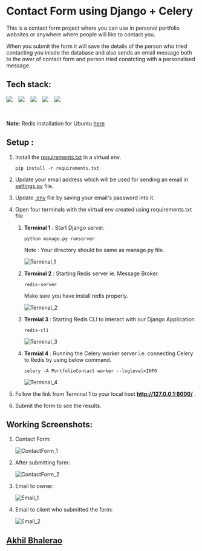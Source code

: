 # Contact Form using Django + Celery

This is a contact form project where you can use in personal portfolio websites or anywhere where people will like to contact you.

When you submit the form it will save the details of the person who tried contacting you inisde the database and also sends an email message both to the ower of contact form and person tried conatcting with a personalised message.

## Tech stack:
<p align="left">
  <img src="https://img.shields.io/badge/django-092E20.svg?&style=for-the-badge&logo=django&logoColor=white" />&nbsp;&nbsp;&nbsp;
  <img src="https://img.shields.io/badge/celery-9DCE5C.svg?&style=for-the-badge&logo=celery&logoColor=white" />&nbsp;&nbsp;&nbsp;
  <img src="https://img.shields.io/badge/redis-%23B92B27.svg?&style=for-the-badge&logo=redis&logoColor=white" />&nbsp;&nbsp;&nbsp;
  <img src="https://img.shields.io/badge/bootstrap-563d7c.svg?&style=for-the-badge&logo=bootstrap&logoColor=white" />&nbsp;&nbsp;&nbsp;
  <img src="https://img.shields.io/badge/gmail-D14836.svg?&style=for-the-badge&logo=gmail&logoColor=white" />&nbsp;&nbsp;&nbsp;
</p>

</br>

**Note**: Redis installation for Ubuntu [here](https://redis.io/topics/quickstart)


## Setup :
1. Install the [requirements.txt](./requirements.txt) in a virtual env.
   ```
   pip install -r requirements.txt
   ```

2. Update your email address which will be used for sending an email in [settings.py](./PortfolioContact/settings.py) file.

3. Update [.env](./PortfolioContact/settings.py) file by saving your email's password into it.

4. Open four terminals with the virtual env created using requirements.txt file 
    
    1. **Terminal 1** : Start Django server.
        ``` 
        python manage.py runserver
        ```
        Note : Your directory should be same as manage.py file. 

        ![Terminal_1](https://iili.io/oxsFQn.md.png)


    2. **Terminal 2** : Starting Redis server ie. Message Broker.
        ```
        redis-server
        ```
        Make sure you have install redis properly.

        ![Terminal_2](https://iili.io/oxsj6J.md.png)
    
    3. **Termial 3** : Starting Redis CLI to interact with our Django Application.
        ```
        redis-cli
        ``` 
        ![Terminal_3](https://iili.io/oxsOaR.md.png)
    
    4. **Termial 4** : Running the Celery worker server i.e. connecting Celery to Redis by using below command. 
        ```
        celery -A PortfolioContact worker --loglevel=INFO
        ```
        ![Terminal_4](https://iili.io/oxsevp.md.png)


5. Follow the link from Terminal 1 to your local host **http://127.0.0.1:8000/** .

6. Submit the form to see the results.


## Working Screenshots:

1. Contact Form:
    
    ![ContactForm_1](https://iili.io/oxPkKv.md.png)


2. After submitting form:

    ![ContactForm_2](https://iili.io/oxPOiJ.md.png)

3. Email to owner:

    ![Email_1](https://iili.io/oxP8Sp.md.png)


4. Email to client who submitted the form:

    ![Email_2](https://iili.io/oxPiVs.md.png)


## [Akhil Bhalerao](https://github.com/iamakkkhil)